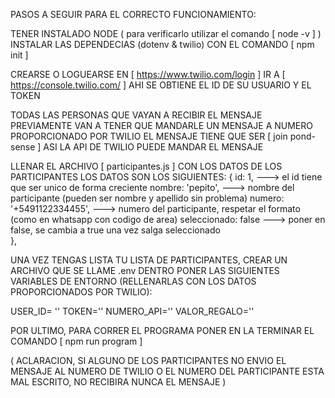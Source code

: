 PASOS A SEGUIR PARA EL CORRECTO FUNCIONAMIENTO:

TENER INSTALADO NODE ( para verificarlo utilizar el comando [  node -v ] )
INSTALAR LAS DEPENDECIAS (dotenv & twilio) CON EL COMANDO [  npm init ]

CREARSE O LOGUEARSE EN [ https://www.twilio.com/login ]
IR A [ https://console.twilio.com/ ] AHI SE OBTIENE EL ID DE SU USUARIO Y EL TOKEN

TODAS LAS PERSONAS QUE VAYAN A RECIBIR EL MENSAJE PREVIAMENTE VAN A TENER QUE MANDARLE UN MENSAJE A NUMERO PROPORCIONADO POR TWILIO
EL MENSAJE TIENE QUE SER [ join pond-sense ] ASI LA API DE TWILIO PUEDE MANDAR EL MENSAJE

LLENAR EL ARCHIVO [ participantes.js ] CON LOS DATOS DE LOS PARTICIPANTES
LOS DATOS SON LOS SIGUIENTES:
    {
      id: 1, ---> el id tiene que ser unico de forma creciente
      nombre: 'pepito', ---> nombre del participante (pueden ser nombre y apellido sin problema)
      numero: '+5491122334455', ---> numero del participante, respetar el formato (como en whatsapp con codigo de area)
      seleccionado: false ---> poner en false, se cambia a true una vez salga seleccionado     
    },

UNA VEZ TENGAS LISTA TU LISTA DE PARTICIPANTES, CREAR UN ARCHIVO QUE SE LLAME .env
DENTRO PONER LAS SIGUIENTES VARIABLES DE ENTORNO (RELLENARLAS CON LOS DATOS PROPORCIONADOS POR TWILIO):

USER_ID= ''
TOKEN=''
NUMERO_API='' 
VALOR_REGALO=''


POR ULTIMO, PARA CORRER EL PROGRAMA PONER EN LA TERMINAR EL COMANDO [ npm run program ]

( ACLARACION, SI ALGUNO DE LOS PARTICIPANTES NO ENVIO EL MENSAJE AL NUMERO DE TWILIO O EL NUMERO DEL PARTICIPANTE ESTA MAL ESCRITO, NO RECIBIRA NUNCA EL MENSAJE )
